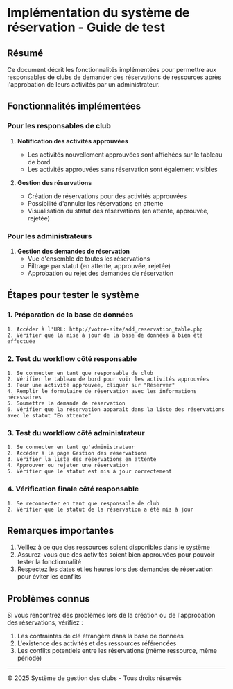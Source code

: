 # Implémentation du système de réservation - Guide de test

## Résumé
Ce document décrit les fonctionnalités implémentées pour permettre aux responsables de clubs de demander des réservations de ressources après l'approbation de leurs activités par un administrateur.

## Fonctionnalités implémentées

### Pour les responsables de club
1. **Notification des activités approuvées**
   - Les activités nouvellement approuvées sont affichées sur le tableau de bord
   - Les activités approuvées sans réservation sont également visibles

2. **Gestion des réservations**
   - Création de réservations pour des activités approuvées
   - Possibilité d'annuler les réservations en attente
   - Visualisation du statut des réservations (en attente, approuvée, rejetée)

### Pour les administrateurs
1. **Gestion des demandes de réservation**
   - Vue d'ensemble de toutes les réservations
   - Filtrage par statut (en attente, approuvée, rejetée)
   - Approbation ou rejet des demandes de réservation

## Étapes pour tester le système

### 1. Préparation de la base de données
```
1. Accéder à l'URL: http://votre-site/add_reservation_table.php
2. Vérifier que la mise à jour de la base de données a bien été effectuée
```

### 2. Test du workflow côté responsable
```
1. Se connecter en tant que responsable de club
2. Vérifier le tableau de bord pour voir les activités approuvées
3. Pour une activité approuvée, cliquer sur "Réserver"
4. Remplir le formulaire de réservation avec les informations nécessaires
5. Soumettre la demande de réservation
6. Vérifier que la réservation apparaît dans la liste des réservations avec le statut "En attente"
```

### 3. Test du workflow côté administrateur
```
1. Se connecter en tant qu'administrateur
2. Accéder à la page Gestion des réservations
3. Vérifier la liste des réservations en attente
4. Approuver ou rejeter une réservation
5. Vérifier que le statut est mis à jour correctement
```

### 4. Vérification finale côté responsable
```
1. Se reconnecter en tant que responsable de club
2. Vérifier que le statut de la réservation a été mis à jour
```

## Remarques importantes
1. Veillez à ce que des ressources soient disponibles dans le système
2. Assurez-vous que des activités soient bien approuvées pour pouvoir tester la fonctionnalité
3. Respectez les dates et les heures lors des demandes de réservation pour éviter les conflits

## Problèmes connus
Si vous rencontrez des problèmes lors de la création ou de l'approbation des réservations, vérifiez :
1. Les contraintes de clé étrangère dans la base de données
2. L'existence des activités et des ressources référencées
3. Les conflits potentiels entre les réservations (même ressource, même période)

---
© 2025 Système de gestion des clubs - Tous droits réservés

